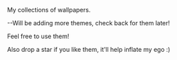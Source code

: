 My collections of wallpapers.

--Will be adding more themes, check back for them later!

Feel free to use them!

Also drop a star if you like them, it'll help inflate my ego :)
